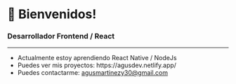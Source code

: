 
<h1>👋 Bienvenidos!</h1>
<h3>Desarrollador Frontend / React </h3>
<hr/>
<ul>
  <li>Actualmente estoy aprendiendo React Native / NodeJs</li>
  <li>Puedes ver mis proyectos: https://agusdev.netlify.app/</li>
   <li>Puedes contactarme: <a href="mailto:agusmartinezy30@gmail.com ">agusmartinezy30@gmail.com</li>
</ul>


<!---
agusmartinez30/agusmartinez30 is a ✨ special ✨ repository because its `README.md` (this file) appears on your GitHub profile.
You can click the Preview link to take a look at your changes.
--->
